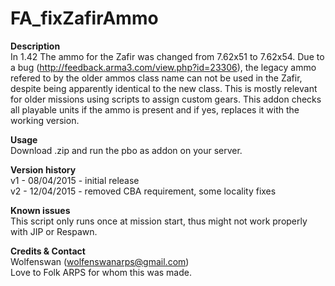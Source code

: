 FA_fixZafirAmmo
==

**Description**<br/>
In 1.42 The ammo for the Zafir was changed from 7.62x51 to 7.62x54. Due to a bug (http://feedback.arma3.com/view.php?id=23306), the legacy ammo refered to by the older ammos class name can not be used in the Zafir, despite being apparently identical to the new class. This is mostly relevant for older missions using scripts to assign custom gears. This addon checks all playable units if the ammo is present and if yes, replaces it with the working version.

**Usage**<br/>
Download .zip and run the pbo as addon on your server.

**Version history**<br/>
v1 - 08/04/2015 - initial release<br/>
v2 - 12/04/2015 - removed CBA requirement, some locality fixes<br/>

**Known issues**<br/>
This script only runs once at mission start, thus might not work properly with JIP or Respawn.

**Credits & Contact**<br/>
Wolfenswan (wolfenswanarps@gmail.com)<br/>
Love to Folk ARPS for whom this was made.